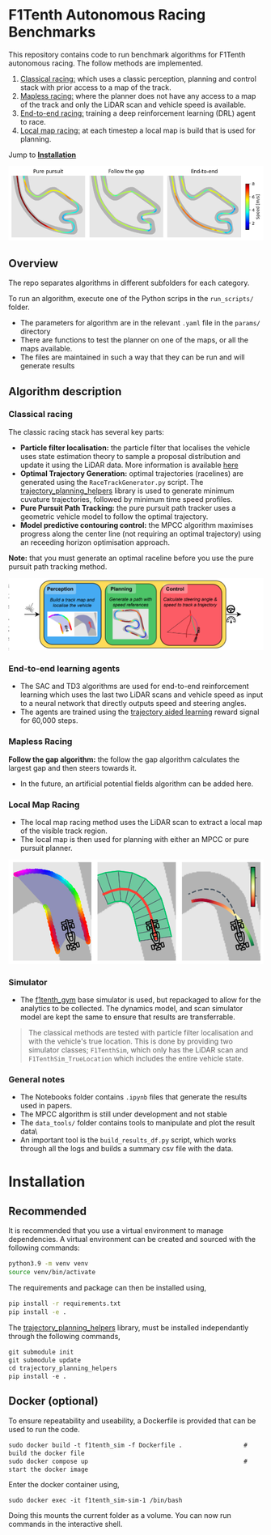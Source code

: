 # F1Tenth Autonomous Racing Benchmarks



This repository contains code to run benchmark algorithms for F1Tenth autonomous racing. 
The follow methods are implemented.
1. [Classical racing:](#classic-racing) which uses a classic perception, planning and control stack with prior access to a map of the track.
2. [Mapless racing:](#mapless-racing) where the planner does not have any access to a map of the track and only the LiDAR scan and vehicle speed is available.
3. [End-to-end racing:](#end-to-end-learning-agents) training a deep reinforcement learning (DRL) agent to race.
4. [Local map racing:](#local-map-racing) at each timestep a local map is build that is used for planning.

Jump to [**Installation**](#usage)

![](media/example_trajectories.png)

## Overview

The repo separates algorithms in different subfolders for each category.

To run an algorithm, execute one of the Python scrips in the `run_scripts/` folder.
- The parameters for algorithm are in the relevant `.yaml` file in the `params/` directory
- There are functions to test the planner on one of the maps, or all the maps available.
- The files are maintained in such a way that they can be run and will generate results

## Algorithm description

### Classical racing

The classic racing stack has several key parts:
- **Particle filter localisation:** the particle filter that localises the vehicle uses state estimation theory to sample a proposal distribution and update it using the LiDAR data. More information is available [here](http://github.com/BDEvan5/sensor_fusion)
- **Optimal Trajectory Generation:** optimal trajectories (racelines) are generated using the `RaceTrackGenerator.py` script. The [trajectory_planning_helpers](https://github.com/FTM_TUM/trajectory_planning_helpers) library is used to generate minimum cuvature trajectories, followed by minimum time speed profiles.
- **Pure Pursuit Path Tracking:** the pure pursuit path tracker uses a geometric vehicle model to follow the optimal trajectory.
- **Model predictive contouring control:** the MPCC algorithm maximises progress along the center line (not requiring an optimal trajectory) using an receeding horizon optimisation approach.

**Note:** that you must generate an optimal raceline before you use the pure pursuit path tracking method.

![](media/classic_pipeline.png)

### End-to-end learning agents

- The SAC and TD3 algorithms are used for end-to-end reinforcement learning which uses the last two LiDAR scans and vehicle speed as input to a neural network that directly outputs speed and steering angles. 
- The agents are trained using the [trajectory aided learning](https://ieeexplore.ieee.org/document/10182327) reward signal for 60,000 steps.



### Mapless Racing

**Follow the gap algorithm:** the follow the gap algorithm calculates the largest gap and then steers towards it.
- In the future, an artificial potential fields algorithm can be added here.

### Local Map Racing

- The local map racing method uses the LiDAR scan to extract a local map of the visible track region.
- The local map is then used for planning with either an MPCC or pure pursuit planner.

![](media/local_map_racing.png)

### Simulator
- The [f1tenth_gym](https://github.com/f1tenth/f1tenth_gym) base simulator is used, but repackaged to allow for the analytics to be collected. The dynamics model, and scan simulator model are kept the same to ensure that results are transferrable.

> The classical methods are tested with particle filter localisation and with the vehicle's true location. 
> This is done by providing two simulator classes; `F1TenthSim`, which only has the LiDAR scan and `F1TenthSim_TrueLocation` which includes the entire vehicle state.

### General notes

- The Notebooks folder contains `.ipynb` files that generate the results used in papers.
- The MPCC algorithm is still under development and not stable
- The `data_tools/` folder contains tools to manipulate and plot the result data\
- An important tool is the `build_results_df.py` script, which works through all the logs and builds a summary csv file with the data.


# Installation

## Recommended

It is recommended that you use a virtual environment to manage dependencies. A virtual environment can be created and sourced with the following commands:
```bash
python3.9 -m venv venv
source venv/bin/activate
```

The requirements and package can then be installed using,
```bash
pip install -r requirements.txt
pip install -e .
```

The [trajectory_planning_helpers](https://github.com/TUMFTM/trajectory_planning_helpers.git) library, must be installed independantly through the following commands, 
```
git submodule init
git submodule update
cd trajectory_planning_helpers
pip install -e .
```

## Docker (optional)

To ensure repeatability and useability, a Dockerfile is provided that can be used to run the code.

```
sudo docker build -t f1tenth_sim -f Dockerfile .                 # build the docker file
sudo docker compose up                                           # start the docker image
```

Enter the docker container using,
```
sudo docker exec -it f1tenth_sim-sim-1 /bin/bash
```
Doing this mounts the current folder as a volume. 
You can now run commands in the interactive shell.





